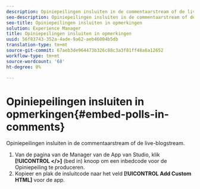 ```yaml
---
description: Opiniepeilingen insluiten in de commentaarstream of de live-blogstream.
seo-description: Opiniepeilingen insluiten in de commentaarstream of de live-blogstream.
seo-title: Opiniepeilingen insluiten in opmerkingen
solution: Experience Manager
title: Opiniepeilingen insluiten in opmerkingen
uuid: 56f83743-352a-4ade-9a62-aeb46004b5db
translation-type: tm+mt
source-git-commit: 67aeb3de964473b326c88c3a3f81ff48a6a12652
workflow-type: tm+mt
source-wordcount: '68'
ht-degree: 0%

---
```



# Opiniepeilingen insluiten in opmerkingen{#embed-polls-in-comments}

Opiniepeilingen insluiten in de commentaarstream of de live-blogstream.

1. Van de pagina van de Manager van de App van Studio, klik **[!UICONTROL </>]** (bed in) knoop om een inbedcode voor de Opiniepeiling te produceren.
1. Kopieer en plak de insluitcode naar het veld **[!UICONTROL Add Custom HTML]** voor de app.
